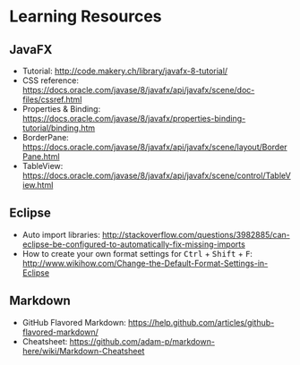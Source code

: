 # Learning Resources
## JavaFX
* Tutorial: http://code.makery.ch/library/javafx-8-tutorial/
* CSS reference: https://docs.oracle.com/javase/8/javafx/api/javafx/scene/doc-files/cssref.html
* Properties & Binding: https://docs.oracle.com/javase/8/javafx/properties-binding-tutorial/binding.htm
* BorderPane: https://docs.oracle.com/javase/8/javafx/api/javafx/scene/layout/BorderPane.html
* TableView: https://docs.oracle.com/javase/8/javafx/api/javafx/scene/control/TableView.html

## Eclipse
* Auto import libraries: http://stackoverflow.com/questions/3982885/can-eclipse-be-configured-to-automatically-fix-missing-imports
* How to create your own format settings for <kbd>Ctrl</kbd> + <kbd>Shift</kbd> + <kbd>F</kbd>: http://www.wikihow.com/Change-the-Default-Format-Settings-in-Eclipse

## Markdown
* GitHub Flavored Markdown: https://help.github.com/articles/github-flavored-markdown/
* Cheatsheet: https://github.com/adam-p/markdown-here/wiki/Markdown-Cheatsheet
